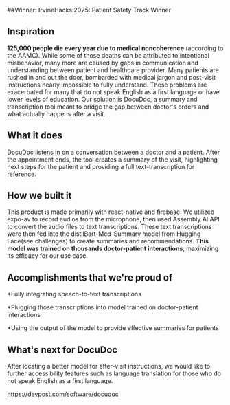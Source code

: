 ##Winner: IrvineHacks 2025: Patient Safety Track Winner

## Inspiration

**125,000 people die every year due to medical noncoherence** (according to the AAMC).  While some of those deaths can be attributed to intentional misbehavior, many more are caused by gaps in communication and understanding between patient and healthcare provider. Many patients are rushed in and out the door, bombarded with medical jargon and post-visit instructions nearly impossible to fully understand. These problems are exacerbated for many that do not speak English as a first language or have lower levels of education. Our solution is DocuDoc, a summary and transcription tool meant to bridge the gap between doctor's orders and what actually happens after a visit.

## What it does

DocuDoc listens in on a conversation between a doctor and a patient. After the appointment ends, the tool creates a summary of the visit, highlighting next steps for the patient and providing a full text-transcription for reference.

## How we built it

This product is made primarily with react-native and firebase. We utilized expo-av to record audios from the microphone, then used Assembly AI API to convert the audio files to text transcriptions. These text transcriptions were then fed into the distilBart-Med-Summary model from Hugging Face(see challenges) to create summaries and recommendations. **This model was trained on thousands doctor-patient interactions**, maximizing its efficacy for our use case.

## Accomplishments that we're proud of

*Fully integrating speech-to-text transcriptions

*Plugging those transcriptions into model trained on doctor-patient interactions

*Using the output of the model to provide effective summaries for patients

## What's next for DocuDoc
After locating a better model for after-visit instructions, we would like to further accessibility features such as language translation for those who do not speak English as a first language. 


https://devpost.com/software/docudoc

